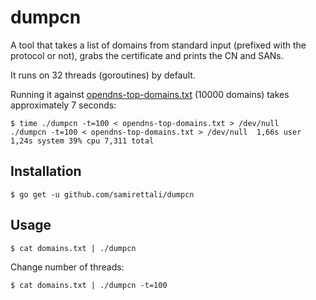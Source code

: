 # dumpcn

A tool that takes a list of domains from standard input (prefixed with the
protocol or not), grabs the certificate and prints the CN and SANs.

It runs on 32 threads (goroutines) by default.


Running it against
[opendns-top-domains.txt](https://raw.githubusercontent.com/opendns/public-domain-lists/master/opendns-top-domains.txt)
(10000 domains) takes approximately 7 seconds:
```
$ time ./dumpcn -t=100 < opendns-top-domains.txt > /dev/null
./dumpcn -t=100 < opendns-top-domains.txt > /dev/null  1,66s user 1,24s system 39% cpu 7,311 total
```

## Installation

```
$ go get -u github.com/samirettali/dumpcn
```

## Usage

```
$ cat domains.txt | ./dumpcn
```

Change number of threads:
```
$ cat domains.txt | ./dumpcn -t=100
```
